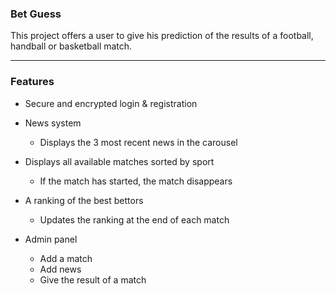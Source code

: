 ### Bet Guess

This project offers a user to give his prediction of the results of a football, handball or basketball match.

------------


### Features

- Secure and encrypted login & registration
- News system
	- Displays the 3 most recent news in the carousel


- Displays all available matches sorted by sport
	 - If the match has started, the match disappears


- A ranking of the best bettors
	- Updates the ranking at the end of each match


- Admin panel
	- Add a match
	- Add news
	- Give the result of a match
